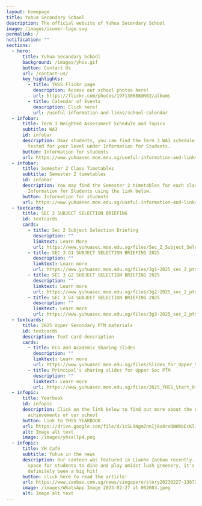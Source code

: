 ```yaml
---
layout: homepage
title: Yuhua Secondary School
description: The official website of Yuhua Secondary School
image: /images/isomer-logo.svg
permalink: /
notification: ""
sections:
  - hero:
      title: Yuhua Secondary School
      background: /images/yhss.gif
      button: Contact Us
      url: /contact-us/
      key_highlights:
        - title: YHSS Flickr page
          description: Access our school photos here!
          url: https://flickr.com/photos/197130688@N02/albums
        - title: Calendar of Events
          description: Click here!
          url: /useful-information-and-links/school-calendar
  - infobar:
      title: Term 3 Weighted Assessment Schedule and Topics
      subtitle: WA3
      id: infobar
      description: Dear students, you can find the Term 3 WA3 schedule and topics
        tested for your level under Information for Students.
      button: Information for students
      url: https://www.yuhuasec.moe.edu.sg/useful-information-and-links/information-for-students/
  - infobar:
      title: Semester 2 Class Timetables
      subtitle: Semester 2 timetables
      id: infobar
      description: You may find the Semester 2 timetables for each class under
        Information for Students using the link below.
      button: Information for students
      url: https://www.yuhuasec.moe.edu.sg/useful-information-and-links/information-for-students/
  - textcards:
      title: SEC 2 SUBJECT SELECTION BRIEFING
      id: textcards
      cards:
        - title: Sec 2 Subject Selection Briefing
          description: ""
          linktext: Learn More
          url: https://www.yuhuasec.moe.edu.sg/files/Sec_2_Subject_Selection_Briefing_2_April_2025_ECG_VP.pdf
        - title: SEC 3 G1 SUBJECT SELECTION BRIEFING 2025
          description: ""
          linktext: Learn more
          url: https://www.yuhuasec.moe.edu.sg/files/3g1-2025_sec_2_ptm_subject_combination_for_2026_sec_3g1.pdf
        - title: SEC 3 G2 SUBJECT SELECTION BRIEFING 2025
          description: ""
          linktext: Learn more
          url: https://www.yuhuasec.moe.edu.sg/files/3g2-2025_sec_2_ptm_subject_combination_for_2026_sec_3g2__002_.pdf
        - title: SEC 3 G3 SUBJECT SELECTION BRIEFING 2025
          description: ""
          linktext: Learn more
          url: https://www.yuhuasec.moe.edu.sg/files/3g3-2025_sec_2_ptm_subject_combination_for_2026_sec_3g3.pdf
  - textcards:
      title: 2025 Upper Secondary PTM materials
      id: textcards
      description: Text card description
      cards:
        - title: ECG and Academic Sharing slides
          description: ""
          linktext: Learn more
          url: https://www.yuhuasec.moe.edu.sg/files/Slides_for_Upper_Sec_PTM.pdf
        - title: Principal's sharing slides for Upper Sec PTM
          description: ""
          linktext: Learn more
          url: https://www.yuhuasec.moe.edu.sg/files/2025_YHSS_Start_Of_Year_Slides_from_P__Upper_Sec_PTM_.pdf
  - infopic:
      title: Yearbook
      id: infopic
      description: Click on the link below to find out more about the events and
        achievements of our school
      button: Link to YHSS YEARBOOK
      url: https://drive.google.com/file/d/1cSL9Ngm7nnIj6x8raOWHhbEcKl163s6Z/view?usp=drive_web
      alt: Image alt text
      image: /images/yhssllp4.png
  - infopic:
      title: YH Café
      subtitle: Yuhua in the news
      description: Our canteen was featured in Lianhe Zaobao recently. An inviting
        space for students to dine and play amidst lush greenery, it's
        definitely been a big hit!
      button: click here to read the article!
      url: https://www.zaobao.com.sg/news/singapore/story20230227-1367207
      image: /images/WhatsApp Image 2023-02-27 at 062603.jpeg
      alt: Image alt text
---
```

